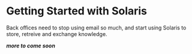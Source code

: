 # Getting Started with Solaris

Back offices need to stop using email so much, and start using Solaris to store, retreive and exchange knowledge.

***more to come soon***